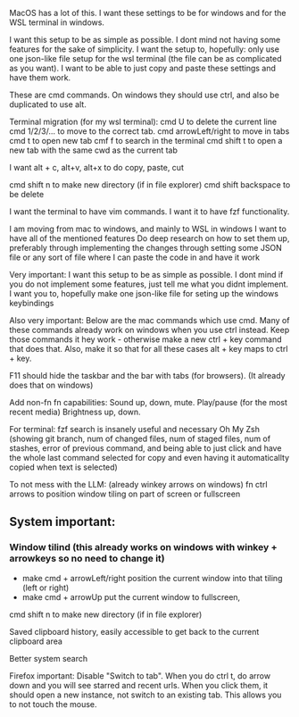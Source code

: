 

MacOS has a lot of this.
I want these settings to be for windows and for the WSL terminal in windows.

I want this setup to be as simple as possible. I dont mind not having some features for the sake of simplicity.
I want the setup to, hopefully: only use one json-like file setup for the wsl terminal (the file can be as complicated as you want). I want to be able to just copy and paste these settings and have them work.

These are cmd commands.
On windows they should use ctrl, and also be duplicated to use alt.





Terminal migration (for my wsl terminal):
cmd U to delete the current line
cmd 1/2/3/... to move to the correct tab.
cmd arrowLeft/right to move in tabs
cmd t to open new tab
cmf f to search in the terminal
cmd shift t to open a new tab with the same cwd as the current tab 

I want alt + c, alt+v, alt+x to do copy, paste, cut

cmd shift n to make new directory (if in file explorer)
cmd shift backspace to be delete

I want the terminal to have vim commands.
I want it to have fzf functionality.









I am moving from mac to windows, and mainly to WSL in windows
  I want to have all of the mentioned features
  Do deep research on how to set them up, preferably through implementing the changes through setting some JSON
  file or any sort of file where I can paste the code in and have it work

Very important: I want this setup to be as simple as possible. I dont mind if you do not implement some features, just tell me what you didnt implement.
I want you to, hopefully make one json-like file for seting up the windows keybindings 

Also very important:
Below are the mac commands which use cmd.
Many of these commands already work on windows when you use ctrl instead.
Keep those commands it hey work - otherwise make a new ctrl + key command that does that.
Also, make it so that for all these cases alt + key maps to ctrl + key.


F11 should hide the taskbar and the bar with tabs (for browsers).
(It already does that on windows)

Add non-fn fn capabilities:
Sound up, down, mute. 
Play/pause (for the most recent media)
Brightness up, down.


For terminal:
fzf search is insanely useful and necessary
Oh My Zsh (showing git branch, num of changed files, num of staged files, num of stashes, error of previous command, and being able to just click and have the whole last command selected for copy and even having it automaticallty copied when text is selected)

To not mess with the LLM:
(already winkey arrows on windows) fn ctrl arrows to position window tiling on part of screen or fullscreen


## System important:

### Window tilind (this already works on windows with winkey + arrowkeys so no need to change it)
- make cmd + arrowLeft/right position the current window into that tiling (left or right)
- make cmd + arrowUp put the current window to fullscreen,



cmd shift n to make new directory (if in file explorer)


Saved clipboard history, easily accessible to get back to the current clipboard area

Better system search



Firefox important:
Disable "Switch to tab". When you do ctrl t, do arrow down and you will see starred and recent urls. When you click them, it should open a new instance, not switch to an existing tab. This allows you to not touch the mouse.
